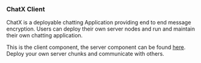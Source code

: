 ### ChatX Client
ChatX is a deployable chatting Application providing end to end message encryption. Users can deploy their own server nodes and run and maintain their own chatting application.

This is the client component, the server component can be found [here](https://github.com/ehewes/ChatX-server). Deploy your own server chunks and communicate with others.